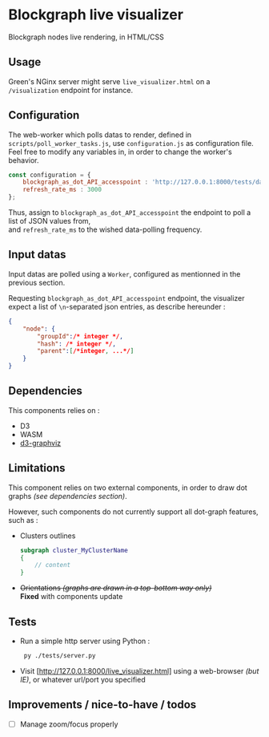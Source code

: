 # Blockgraph live visualizer

Blockgraph nodes live rendering, in HTML/CSS

## Usage

Green's NGinx server might serve `live_visualizer.html` on a `/visualization` endpoint for instance.

## Configuration

The web-worker which polls datas to render, defined in `scripts/poll_worker_tasks.js`, use `configuration.js` as configuration file.  
Feel free to modify any variables in, in order to change the worker's behavior.

```js
const configuration = {
    blockgraph_as_dot_API_accesspoint : 'http://127.0.0.1:8000/tests/datas/blockgraph.dot.json',
    refresh_rate_ms : 3000
};
```

Thus, assign to `blockgraph_as_dot_API_accesspoint` the endpoint to poll a list of JSON values from,  
and `refresh_rate_ms` to the wished data-polling frequency.

## Input datas

Input datas are polled using a `Worker`, configured as mentionned in the previous section.  

Requesting `blockgraph_as_dot_API_accesspoint` endpoint, the visualizer expect a list of `\n`-separated json entries, as describe hereunder :

```json
{
    "node": {
        "groupId":/* integer */,
        "hash": /* integer */,
        "parent":[/*integer, ...*/]
    }
}
```

## Dependencies

This components relies on :

- D3
- WASM
- [d3-graphviz](https://github.com/magjac/d3-graphviz)

## Limitations

This component relies on two external components, in order to draw dot graphs *(see dependencies section)*.

However, such components do not currently support all dot-graph features, such as :

- Clusters outlines  
  ```dot
  subgraph cluster_MyClusterName
  {
      // content
  }
  ```
- ~~Orientations *(graphs are drawn in a top-bottom way only)*~~  
    **Fixed** with components update

## Tests

- Run a simple http server using Python :
  ```bash
   py ./tests/server.py
  ```

- Visit [http://127.0.0.1:8000/live_visualizer.html] using a web-browser *(but IE)*, or whatever url/port you specified

## Improvements / nice-to-have / todos

- [ ] Manage zoom/focus properly
